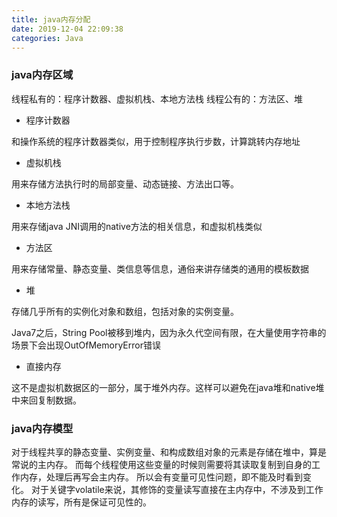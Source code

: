 ```yaml
---
title: java内存分配
date: 2019-12-04 22:09:38
categories: Java
---
```


### java内存区域

线程私有的：程序计数器、虚拟机栈、本地方法栈
线程公有的：方法区、堆

- 程序计数器

和操作系统的程序计数器类似，用于控制程序执行步数，计算跳转内存地址

- 虚拟机栈

用来存储方法执行时的局部变量、动态链接、方法出口等。

- 本地方法栈

用来存储java JNI调用的native方法的相关信息，和虚拟机栈类似

<!--more-->

- 方法区

用来存储常量、静态变量、类信息等信息，通俗来讲存储类的通用的模板数据

- 堆

存储几乎所有的实例化对象和数组，包括对象的实例变量。

Java7之后，String Pool被移到堆内，因为永久代空间有限，在大量使用字符串的场景下会出现OutOfMemoryError错误

- 直接内存

这不是虚拟机数据区的一部分，属于堆外内存。这样可以避免在java堆和native堆中来回复制数据。

### java内存模型

对于线程共享的静态变量、实例变量、和构成数组对象的元素是存储在堆中，算是常说的主内存。
而每个线程使用这些变量的时候则需要将其读取复制到自身的工作内存，处理后再写会主内存。
所以会有变量可见性问题，即不能及时看到变化。
对于关键字volatile来说，其修饰的变量读写直接在主内存中，不涉及到工作内存的读写，所有是保证可见性的。